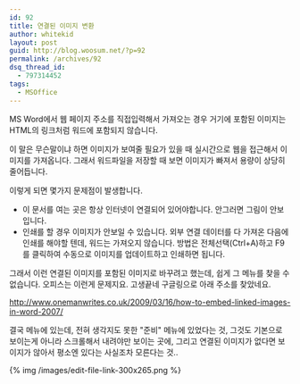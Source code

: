 ```yaml
---
id: 92
title: 연결된 이미지 변환
author: whitekid
layout: post
guid: http://blog.woosum.net/?p=92
permalink: /archives/92
dsq_thread_id:
  - 797314452
tags:
  - MSOffice
---
```

MS Word에서 웹 페이지 주소를 직접입력해서 가져오는 경우 거기에 포함된 이미지는 HTML의 링크처럼 워드에 포함되지 않습니다.

이 말은 무슨말이냐 하면 이미지가 보여줄 필요가 있을 때 실시간으로 웹을 접근해서 이미지를 가져옵니다. 그래서 워드파일을 저장할 때 보면 이미지가 빠져서 용량이 상당히 줄어듭니다.

이렇게 되면 몇가지 문제점이 발생합니다.

  * 이 문서를 여는 곳은 항상 인터넷이 연결되어 있어야합니다. 안그러면 그림이 안보입니다.
  * 인쇄를 할 경우 이미지가 안보일 수 있습니다. 외부 연결 데이터를 다 가져온 다음에 인쇄를 해야할 텐데, 워드는 가져오지 않습니다. 방법은 전체선택(Ctrl+A)하고 F9를 클릭하여 수동으로 이미지를 업데이트하고 인쇄하면 됩니다.

그래서 이런 연결된 이미지를 포함된 이미지로 바꾸려고 했는데, 쉽게 그 메뉴를 찾을 수 없습니다. 오피스는 이런게 문제지요. 고생끝네 구글링으로 아래 주소를 찾았네요.

http://www.onemanwrites.co.uk/2009/03/16/how-to-embed-linked-images-in-word-2007/

결국 메뉴에 있는데, 전혀 생각지도 못한 "준비" 메뉴에 있었다는 것, 그것도 기본으로 보이는게 아니라 스크롤해서 내려야만 보이는 곳에, 그리고 연결된 이미지가 없다면 보이지가 않아서 평소엔 있다는 사실조차 모른다는 것..

{% img /images/edit-file-link-300x265.png %}

